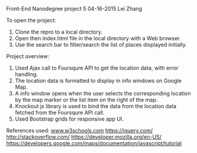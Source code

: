 Front-End Nanodegree project 5
04-16-2015
Lei Zhang

To open the project:
1. Clone the repro to a local directory.
2. Open then index.html file in the local directory with a Web browser.  
3. Use the search bar to filter/search the list of places displayed initially.

Project overview:
1. Used Ajax call to Foursqure API to get the location data, with error handling.
2. The location data is formatted to display in info windows on Google Map.
3. A info window opens when the user selects the corresponding location by the
map marker or the list item on the right of the map.
4. Knockout js library is used to bind the data from the location data fetched
from the Foursqure API call.
5. Used Bootstrap grids for responsive app UI.

References used: 
www.w3schools.com
https://jquery.com/
http://stackoverflow.com/
https://developer.mozilla.org/en-US/
https://developers.google.com/maps/documentation/javascript/tutorial
